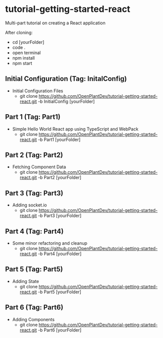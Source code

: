 # tutorial-getting-started-react
Multi-part tutorial on creating a React application

After cloning:
  * cd [yourFolder]
  * code .
  * open terminal
  * npm install
  * npm start


## Initial Configuration (Tag: InitalConfig)
  * Initial Configuration Files
    * git clone https://github.com/OpenPlantDev/tutorial-getting-started-react.git -b InitialConfig [yourFolder]
## Part 1 (Tag: Part1)
  * Simple Hello World React app using TypeScript and WebPack
    * git clone https://github.com/OpenPlantDev/tutorial-getting-started-react.git -b Part1 [yourFolder]
## Part 2 (Tag: Part2)
  * Fetching Component Data
    * git clone https://github.com/OpenPlantDev/tutorial-getting-started-react.git -b Part2 [yourFolder]
## Part 3 (Tag: Part3)
  * Adding socket.io
    * git clone https://github.com/OpenPlantDev/tutorial-getting-started-react.git -b Part3 [yourFolder]
## Part 4 (Tag: Part4)
  * Some minor refactoring and cleanup
    * git clone https://github.com/OpenPlantDev/tutorial-getting-started-react.git -b Part4 [yourFolder]
## Part 5 (Tag: Part5)
  * Adding State
    * git clone https://github.com/OpenPlantDev/tutorial-getting-started-react.git -b Part5 [yourFolder]
## Part 6 (Tag: Part6)
  * Adding Components
    * git clone https://github.com/OpenPlantDev/tutorial-getting-started-react.git -b Part6 [yourFolder]
